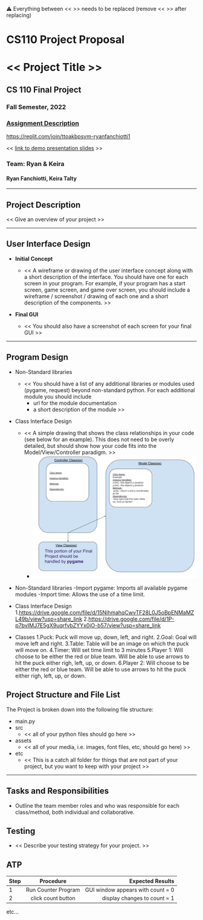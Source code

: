 :warning: Everything between << >> needs to be replaced (remove << >> after replacing)
# CS110 Project Proposal
# << Project Title >>
## CS 110 Final Project
### Fall Semester, 2022
### [Assignment Description](https://docs.google.com/document/d/1H4R6yLL7som1lglyXWZ04RvTp_RvRFCCBn6sqv-82ps/edit?usp=sharing)

https://replit.com/join/ttoakbpsvm-ryanfanchiotti1

<< [link to demo presentation slides](#) >>

### Team: Ryan & Keira
#### Ryan Fanchiotti, Keira Talty

***

## Project Description

<< Give an overview of your project >>

***    

## User Interface Design

- **Initial Concept**
  - << A wireframe or drawing of the user interface concept along with a short description of the interface. You should have one for each screen in your program. For example, if your program has a start screen, game screen, and game over screen, you should include a wireframe / screenshot / drawing of each one and a short description of the components. >>
    
    
- **Final GUI**
  - << You should also have a screenshot of each screen for your final GUI >>

***        

## Program Design

* Non-Standard libraries
    * << You should have a list of any additional libraries or modules used (pygame, request) beyond non-standard python. 
         For each additional module you should include
         - url for the module documentation
         - a short description of the module >>
* Class Interface Design
    * << A simple drawing that shows the class relationships in your code (see below for an example). This does not need to be overly detailed, but should show how your code fits into the Model/View/Controller paradigm. >>
        * ![class diagram](assets/class_diagram.jpg) 

* Non-Standard libraries
-Import pygame: Imports all available pygame modules
-Import time: Allows the use of a time limit.

* Class Interface Design
1.<https://drive.google.com/file/d/15NihmahqCwvTF28L0J5oBpENMaMZL49b/view?usp=share_link>
2.<https://drive.google.com/file/d/1P-p7bvIMJ7E5gX9uqrfvbZYYx0iO-b57/view?usp=share_link>
  
* Classes
1.Puck: Puck will move up, down, left, and right.
2.Goal: Goal will move left and right.
3.Table: Table will be an image on which the puck will move on.
4.Timer: Will set time limit to 3 minutes
5.Player 1: Will choose to be either the red or blue team. Will be able to use arrows to hit the puck either righ, left, up, or down.
6.Player 2: Will choose to be either the red or blue team. Will be able to use arrows to hit the puck either righ, left, up, or down.

  
## Project Structure and File List

The Project is broken down into the following file structure:

* main.py
* src
    * << all of your python files should go here >>
* assets
    * << all of your media, i.e. images, font files, etc, should go here) >>
* etc
    * << This is a catch all folder for things that are not part of your project, but you want to keep with your project >>

***

## Tasks and Responsibilities 

   * Outline the team member roles and who was responsible for each class/method, both individual and collaborative.

## Testing

* << Describe your testing strategy for your project. >>

## ATP

| Step                 |Procedure             |Expected Results                   |
|----------------------|:--------------------:|----------------------------------:|
|  1                   | Run Counter Program  |GUI window appears with count = 0  |
|  2                   | click count button   | display changes to count = 1      |
etc...

